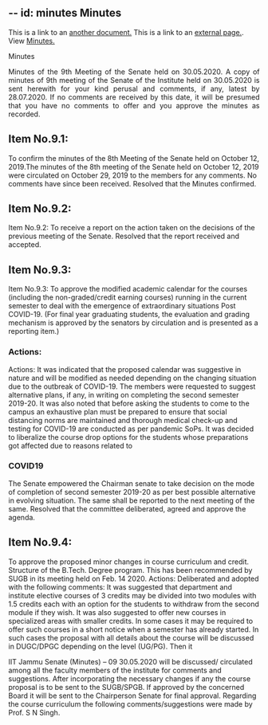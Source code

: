 --
id: minutes
Minutes
---

This is a link to an [another document.](doc3.md) This is a link to an [external page.](http://iitjammu.ac.in/).
View [Minutes.](https://drive.google.com/file/d/1UezEPRo23VO5DaKbGSP5yEmR-ea_R06F/view)

Minutes
  <p align="justify">    Minutes of the 9th Meeting of the Senate held on 30.05.2020.
A copy of minutes of 9th meeting of the Senate of the Institute held on
30.05.2020 is sent herewith for your kind perusal and comments, if any, latest by
28.07.2020. If no comments are received by this date, it will be presumed that you
have no comments to offer and you approve the minutes as recorded.


## Item No.9.1:
To confirm the minutes of the 8th Meeting of the Senate held on
October 12, 2019.The minutes of the 8th meeting of the Senate held
on October 12, 2019 were circulated on October 29, 2019 to the
members for any comments. No comments have since been
received.
Resolved that the Minutes confirmed.

## Item No.9.2:
Item No.9.2: To receive a report on the action taken on the decisions of the
previous meeting of the Senate.
Resolved that the report received and accepted.

## Item No.9.3:
Item No.9.3: To approve the modified academic calendar for the courses (including
the non-graded/credit earning courses) running in the current
semester to deal with the emergence of extraordinary situations Post
COVID-19. (For final year graduating students, the evaluation and
grading mechanism is approved by the senators by circulation and is
presented as a reporting item.)
 
### Actions:
Actions: It was indicated that the proposed calendar was suggestive in nature and
will be modified as needed depending on the changing situation due to the outbreak of
COVID-19. The members were requested to suggest alternative plans, if any, in writing
on completing the second semester 2019-20. It was also noted that before asking the
students to come to the campus an exhaustive plan must be prepared to ensure that
social distancing norms are maintained and thorough medical check-up and testing for
COVID-19 are conducted as per pandemic SoPs. It was decided to liberalize the course
drop options for the students whose preparations got affected due to reasons related to
### COVID19 
The Senate empowered the Chairman senate to take decision on
the mode of completion of second semester 2019-20 as per best possible alternative in
evolving situation. The same shall be reported to the next meeting of the same.
Resolved that the committee deliberated, agreed and approve the agenda.
## Item No.9.4:
To approve the proposed minor changes in course curriculum and
credit. Structure of the B.Tech. Degree program. This has been
recommended by SUGB in its meeting held on Feb. 14 2020.
Actions: Deliberated and adopted with the following comments: It was suggested
that department and institute elective courses of 3 credits may be divided into two
modules with 1.5 credits each with an option for the students to withdraw from the second
module if they wish. It was also suggested to offer new courses in specialized areas with
smaller credits. In some cases it may be required to offer such courses in a short notice
when a semester has already started. In such cases the proposal with all details about
the course will be discussed in DUGC/DPGC depending on the level (UG/PG). Then it 
<!--truncate-->

 IIT Jammu Senate (Minutes) – 09
30.05.2020
will be discussed/ circulated among all the faculty members of the institute for comments
and suggestions. After incorporating the necessary changes if any the course proposal
is to be sent to the SUGB/SPGB. If approved by the concerned Board it will be sent to
the Chairperson Senate for final approval.
Regarding the course curriculum  the following comments/suggestions were made
by Prof. S N Singh.
</p>


